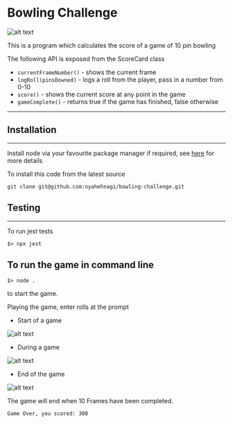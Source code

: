 # Bowling Challenge

![alt text](https://github.com/nyahehnagi/bowling-challenge/blob/main/docs/end_bowling.png)

This is a program which calculates the score of a game of 10 pin bowling

The following API is exposed from the ScoreCard class

* `currentFrameNumber()` - shows the current frame
* `logRoll(pinsDowned)` - logs a roll from the player, pass in a number from 0-10
* `score()` - shows the current score at any point in the game
* `gameComplete()` - returns true if the game has finished, false otherwise
----------------------
## Installation
----------------------
Install node via your favourite package manager if required, see [here](https://nodejs.org/en/ "Node") for more details

To install this code from the latest source
~~~~
git clone git@github.com:nyahehnagi/bowling-challenge.git
~~~~


## Testing
-----------------------
To run jest tests
~~~~
$> npx jest
~~~~

## To run the game in command line
~~~~
$> node .
~~~~
to start the game.

Playing the game, enter rolls at the prompt

* Start of a game

![alt text](https://github.com/nyahehnagi/bowling-challenge/blob/main/docs/start_bowling.png)

* During a game

![alt text](https://github.com/nyahehnagi/bowling-challenge/blob/main/docs/mid_bowling.png)

* End of the game

![alt text](https://github.com/nyahehnagi/bowling-challenge/blob/main/docs/end_bowling.png)


The game will end when 10 Frames have been completed.
~~~~
Game Over, you scored: 300
~~~~
